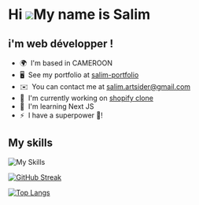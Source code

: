 Hi ![](https://user-images.githubusercontent.com/18350557/176309783-0785949b-9127-417c-8b55-ab5a4333674e.gif)My name is Salim
=============================================================================================================================

i'm web développer !
------------------------------------------

* 🌍  I'm based in CAMEROON
* 🖥️  See my portfolio at [salim-portfolio](https://salim-portfolio.onrender.com/)
* ✉️  You can contact me at [salim.artsider@gmail.com](mailto:salim.artsider@gmail.com)
* 🚀  I'm currently working on [shopify clone](http://comx-front.vercel.app/)
* 🧠  I'm learning Next JS
* ⚡  I have a superpower 🤫!

## My skills
![My Skills](https://skillicons.dev/icons?i=ts,react,tailwind,sass,mongodb,nodejs,git,php,mysql,wordpress,blender&perline=8)

[![GitHub Streak](https://streak-stats.demolab.com?user=deusPride&theme=dark)](https://github.com/artsiders/chatbot)

[![Top Langs](https://github-readme-stats.vercel.app/api/top-langs/?username=artsiders&layout=compact&theme=github_dark)](https://github.com/artsiders/github-readme-stats)
